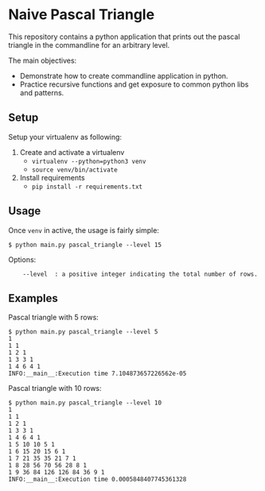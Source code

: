 # Naive Pascal Triangle

This repository contains a python application that prints out the pascal triangle in the commandline for an arbitrary level. 

The main objectives: 

* Demonstrate how to create commandline application in python. 
* Practice recursive functions and get exposure to common python libs and patterns. 


## Setup

Setup your virtualenv as following:

1. Create and activate a virtualenv
    * `virtualenv --python=python3 venv`
    * `source venv/bin/activate`
1. Install requirements
    * `pip install -r requirements.txt`

## Usage

Once `venv` in active, the usage is fairly simple: 

```commandline
$ python main.py pascal_triangle --level 15
```

Options: 

```text
    --level  : a positive integer indicating the total number of rows. 
```

## Examples

Pascal triangle with 5 rows:

```text
$ python main.py pascal_triangle --level 5
1
1 1
1 2 1
1 3 3 1
1 4 6 4 1
INFO:__main__:Execution time 7.104873657226562e-05
```

Pascal triangle with 10 rows:

```text
$ python main.py pascal_triangle --level 10
1
1 1
1 2 1
1 3 3 1
1 4 6 4 1
1 5 10 10 5 1
1 6 15 20 15 6 1
1 7 21 35 35 21 7 1
1 8 28 56 70 56 28 8 1
1 9 36 84 126 126 84 36 9 1
INFO:__main__:Execution time 0.0005848407745361328
```
